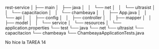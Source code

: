 rest-service
│
├── main
│   ├── java
│   │   └── net
│   │       └── ultrasist
│   │           └── capacitacion
│   │               └── chambeaya
│   │                   ├── App.java
│   │                   └── api
│   │                       ├── config
│   │                       ├── controller
│   │                       ├── mapper
│   │                       ├── model
│   │                       └── service
│   └── resources
│       └── application.properties
└── test
    └── java
        └── net
            └── ultrasist
                └── capacitacion
                    └── chambeaya
                        └── ChambeayaApplicationTests.java

No hice la TAREA 14

